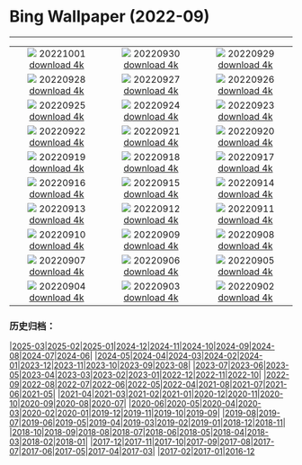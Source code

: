 # Bing Wallpaper (2022-09)
**************
| | | |
| :----: | :----: | :----: |
| ![](https://www.bing.com/th?id=OHR.BridalVeilFalls_JA-JP4311611826_1920x1080.jpg) 20221001 [download 4k](https://www.bing.com/th?id=OHR.BridalVeilFalls_JA-JP4311611826_UHD.jpg) | ![](https://www.bing.com/th?id=OHR.EubalaenaAustralis_JA-JP3668329079_1920x1080.jpg) 20220930 [download 4k](https://www.bing.com/th?id=OHR.EubalaenaAustralis_JA-JP3668329079_UHD.jpg) | ![](https://www.bing.com/th?id=OHR.InfiniD_JA-JP3494811780_1920x1080.jpg) 20220929 [download 4k](https://www.bing.com/th?id=OHR.InfiniD_JA-JP3494811780_UHD.jpg) |
| ![](https://www.bing.com/th?id=OHR.FosterCoveredBridge_JA-JP3376049773_1920x1080.jpg) 20220928 [download 4k](https://www.bing.com/th?id=OHR.FosterCoveredBridge_JA-JP3376049773_UHD.jpg) | ![](https://www.bing.com/th?id=OHR.YellowstoneUGB_JA-JP2972375415_1920x1080.jpg) 20220927 [download 4k](https://www.bing.com/th?id=OHR.YellowstoneUGB_JA-JP2972375415_UHD.jpg) | ![](https://www.bing.com/th?id=OHR.SusitnaRiver_JA-JP2811168089_1920x1080.jpg) 20220926 [download 4k](https://www.bing.com/th?id=OHR.SusitnaRiver_JA-JP2811168089_UHD.jpg) |
| ![](https://www.bing.com/th?id=OHR.AmazonMangroves_JA-JP2628042753_1920x1080.jpg) 20220925 [download 4k](https://www.bing.com/th?id=OHR.AmazonMangroves_JA-JP2628042753_UHD.jpg) | ![](https://www.bing.com/th?id=OHR.DarkSkyAcadia_JA-JP2177649071_1920x1080.jpg) 20220924 [download 4k](https://www.bing.com/th?id=OHR.DarkSkyAcadia_JA-JP2177649071_UHD.jpg) | ![](https://www.bing.com/th?id=OHR.LastDollarRoad_JA-JP2023000360_1920x1080.jpg) 20220923 [download 4k](https://www.bing.com/th?id=OHR.LastDollarRoad_JA-JP2023000360_UHD.jpg) |
| ![](https://www.bing.com/th?id=OHR.RhinocerosUnicornis_JA-JP5127781121_1920x1080.jpg) 20220922 [download 4k](https://www.bing.com/th?id=OHR.RhinocerosUnicornis_JA-JP5127781121_UHD.jpg) | ![](https://www.bing.com/th?id=OHR.PWPeaceDoves_JA-JP4761211856_1920x1080.jpg) 20220921 [download 4k](https://www.bing.com/th?id=OHR.PWPeaceDoves_JA-JP4761211856_UHD.jpg) | ![](https://www.bing.com/th?id=OHR.SitkaOtters_JA-JP3956360423_1920x1080.jpg) 20220920 [download 4k](https://www.bing.com/th?id=OHR.SitkaOtters_JA-JP3956360423_UHD.jpg) |
| ![](https://www.bing.com/th?id=OHR.OldOwl2022_JA-JP6310024287_1920x1080.jpg) 20220919 [download 4k](https://www.bing.com/th?id=OHR.OldOwl2022_JA-JP6310024287_UHD.jpg) | ![](https://www.bing.com/th?id=OHR.ArashiyamaBamboo_JA-JP3173053038_1920x1080.jpg) 20220918 [download 4k](https://www.bing.com/th?id=OHR.ArashiyamaBamboo_JA-JP3173053038_UHD.jpg) | ![](https://www.bing.com/th?id=OHR.Wellenflug_JA-JP2926731181_1920x1080.jpg) 20220917 [download 4k](https://www.bing.com/th?id=OHR.Wellenflug_JA-JP2926731181_UHD.jpg) |
| ![](https://www.bing.com/th?id=OHR.PyreneesPark_JA-JP2717995286_1920x1080.jpg) 20220916 [download 4k](https://www.bing.com/th?id=OHR.PyreneesPark_JA-JP2717995286_UHD.jpg) | ![](https://www.bing.com/th?id=OHR.SanMartinoVillage_JA-JP2439735431_1920x1080.jpg) 20220915 [download 4k](https://www.bing.com/th?id=OHR.SanMartinoVillage_JA-JP2439735431_UHD.jpg) | ![](https://www.bing.com/th?id=OHR.MarbleCanyon_JA-JP2168506578_1920x1080.jpg) 20220914 [download 4k](https://www.bing.com/th?id=OHR.MarbleCanyon_JA-JP2168506578_UHD.jpg) |
| ![](https://www.bing.com/th?id=OHR.Aracari_JA-JP1883476870_1920x1080.jpg) 20220913 [download 4k](https://www.bing.com/th?id=OHR.Aracari_JA-JP1883476870_UHD.jpg) | ![](https://www.bing.com/th?id=OHR.SpaceDay2022_JA-JP4985849073_1920x1080.jpg) 20220912 [download 4k](https://www.bing.com/th?id=OHR.SpaceDay2022_JA-JP4985849073_UHD.jpg) | ![](https://www.bing.com/th?id=OHR.KeralaIndia_JA-JP4113467482_1920x1080.jpg) 20220911 [download 4k](https://www.bing.com/th?id=OHR.KeralaIndia_JA-JP4113467482_UHD.jpg) |
| ![](https://www.bing.com/th?id=OHR.SkyTreeMoon2022_JA-JP3772619121_1920x1080.jpg) 20220910 [download 4k](https://www.bing.com/th?id=OHR.SkyTreeMoon2022_JA-JP3772619121_UHD.jpg) | ![](https://www.bing.com/th?id=OHR.BHNMBelize_JA-JP2945204393_1920x1080.jpg) 20220909 [download 4k](https://www.bing.com/th?id=OHR.BHNMBelize_JA-JP2945204393_UHD.jpg) | ![](https://www.bing.com/th?id=OHR.CircumnavigationAnni_JA-JP3754016390_1920x1080.jpg) 20220908 [download 4k](https://www.bing.com/th?id=OHR.CircumnavigationAnni_JA-JP3754016390_UHD.jpg) |
| ![](https://www.bing.com/th?id=OHR.MuseudoAmanha_JA-JP3229221018_1920x1080.jpg) 20220907 [download 4k](https://www.bing.com/th?id=OHR.MuseudoAmanha_JA-JP3229221018_UHD.jpg) | ![](https://www.bing.com/th?id=OHR.SquirrelMushroom_JA-JP4809361060_1920x1080.jpg) 20220906 [download 4k](https://www.bing.com/th?id=OHR.SquirrelMushroom_JA-JP4809361060_UHD.jpg) | ![](https://www.bing.com/th?id=OHR.TaigaRoad_JA-JP2648039532_1920x1080.jpg) 20220905 [download 4k](https://www.bing.com/th?id=OHR.TaigaRoad_JA-JP2648039532_UHD.jpg) |
| ![](https://www.bing.com/th?id=OHR.ArambolBeach_JA-JP1104269915_1920x1080.jpg) 20220904 [download 4k](https://www.bing.com/th?id=OHR.ArambolBeach_JA-JP1104269915_UHD.jpg) | ![](https://www.bing.com/th?id=OHR.JonesBeachHarpSeal_JA-JP2777618502_1920x1080.jpg) 20220903 [download 4k](https://www.bing.com/th?id=OHR.JonesBeachHarpSeal_JA-JP2777618502_UHD.jpg) | ![](https://www.bing.com/th?id=OHR.MalaysiaTwinTowers_JA-JP2648180088_1920x1080.jpg) 20220902 [download 4k](https://www.bing.com/th?id=OHR.MalaysiaTwinTowers_JA-JP2648180088_UHD.jpg) |

### 历史归档：

|[2025-03](/../2025-03/2025-03.md)|[2025-02](/../2025-02/2025-02.md)|[2025-01](/../2025-01/2025-01.md)|[2024-12](/../2024-12/2024-12.md)|[2024-11](/../2024-11/2024-11.md)|[2024-10](/../2024-10/2024-10.md)|[2024-09](/../2024-09/2024-09.md)|[2024-08](/../2024-08/2024-08.md)|[2024-07](/../2024-07/2024-07.md)|[2024-06](/../2024-06/2024-06.md)|
|[2024-05](/../2024-05/2024-05.md)|[2024-04](/../2024-04/2024-04.md)|[2024-03](/../2024-03/2024-03.md)|[2024-02](/../2024-02/2024-02.md)|[2024-01](/../2024-01/2024-01.md)|[2023-12](/../2023-12/2023-12.md)|[2023-11](/../2023-11/2023-11.md)|[2023-10](/../2023-10/2023-10.md)|[2023-09](/../2023-09/2023-09.md)|[2023-08](/../2023-08/2023-08.md)|
|[2023-07](/../2023-07/2023-07.md)|[2023-06](/../2023-06/2023-06.md)|[2023-05](/../2023-05/2023-05.md)|[2023-04](/../2023-04/2023-04.md)|[2023-03](/../2023-03/2023-03.md)|[2023-02](/../2023-02/2023-02.md)|[2023-01](/../2023-01/2023-01.md)|[2022-12](/../2022-12/2022-12.md)|[2022-11](/../2022-11/2022-11.md)|[2022-10](/../2022-10/2022-10.md)|
|[2022-09](/2022-09.md)|[2022-08](/../2022-08/2022-08.md)|[2022-07](/../2022-07/2022-07.md)|[2022-06](/../2022-06/2022-06.md)|[2022-05](/../2022-05/2022-05.md)|[2022-04](/../2022-04/2022-04.md)|[2021-08](/../2021-08/2021-08.md)|[2021-07](/../2021-07/2021-07.md)|[2021-06](/../2021-06/2021-06.md)|[2021-05](/../2021-05/2021-05.md)|
|[2021-04](/../2021-04/2021-04.md)|[2021-03](/../2021-03/2021-03.md)|[2021-02](/../2021-02/2021-02.md)|[2021-01](/../2021-01/2021-01.md)|[2020-12](/../2020-12/2020-12.md)|[2020-11](/../2020-11/2020-11.md)|[2020-10](/../2020-10/2020-10.md)|[2020-09](/../2020-09/2020-09.md)|[2020-08](/../2020-08/2020-08.md)|[2020-07](/../2020-07/2020-07.md)|
|[2020-06](/../2020-06/2020-06.md)|[2020-05](/../2020-05/2020-05.md)|[2020-04](/../2020-04/2020-04.md)|[2020-03](/../2020-03/2020-03.md)|[2020-02](/../2020-02/2020-02.md)|[2020-01](/../2020-01/2020-01.md)|[2019-12](/../2019-12/2019-12.md)|[2019-11](/../2019-11/2019-11.md)|[2019-10](/../2019-10/2019-10.md)|[2019-09](/../2019-09/2019-09.md)|
|[2019-08](/../2019-08/2019-08.md)|[2019-07](/../2019-07/2019-07.md)|[2019-06](/../2019-06/2019-06.md)|[2019-05](/../2019-05/2019-05.md)|[2019-04](/../2019-04/2019-04.md)|[2019-03](/../2019-03/2019-03.md)|[2019-02](/../2019-02/2019-02.md)|[2019-01](/../2019-01/2019-01.md)|[2018-12](/../2018-12/2018-12.md)|[2018-11](/../2018-11/2018-11.md)|
|[2018-10](/../2018-10/2018-10.md)|[2018-09](/../2018-09/2018-09.md)|[2018-08](/../2018-08/2018-08.md)|[2018-07](/../2018-07/2018-07.md)|[2018-06](/../2018-06/2018-06.md)|[2018-05](/../2018-05/2018-05.md)|[2018-04](/../2018-04/2018-04.md)|[2018-03](/../2018-03/2018-03.md)|[2018-02](/../2018-02/2018-02.md)|[2018-01](/../2018-01/2018-01.md)|
|[2017-12](/../2017-12/2017-12.md)|[2017-11](/../2017-11/2017-11.md)|[2017-10](/../2017-10/2017-10.md)|[2017-09](/../2017-09/2017-09.md)|[2017-08](/../2017-08/2017-08.md)|[2017-07](/../2017-07/2017-07.md)|[2017-06](/../2017-06/2017-06.md)|[2017-05](/../2017-05/2017-05.md)|[2017-04](/../2017-04/2017-04.md)|[2017-03](/../2017-03/2017-03.md)|
|[2017-02](/../2017-02/2017-02.md)|[2017-01](/../2017-01/2017-01.md)|[2016-12](/../2016-12/2016-12.md)
